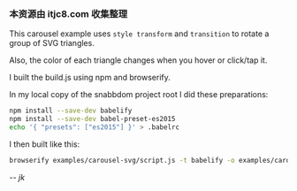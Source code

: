 ### 本资源由 itjc8.com 收集整理
This carousel example uses `style transform` and `transition` to rotate a group of SVG triangles.

Also, the color of each triangle changes when you hover or click/tap it.

I built the build.js using npm and browserify. 

In my local copy of the snabbdom project root I did these preparations:

```sh
npm install --save-dev babelify
npm install --save-dev babel-preset-es2015
echo '{ "presets": ["es2015"] }' > .babelrc
```

I then built like this:

```sh
browserify examples/carousel-svg/script.js -t babelify -o examples/carousel-svg/build.js
```

\-- _jk_
